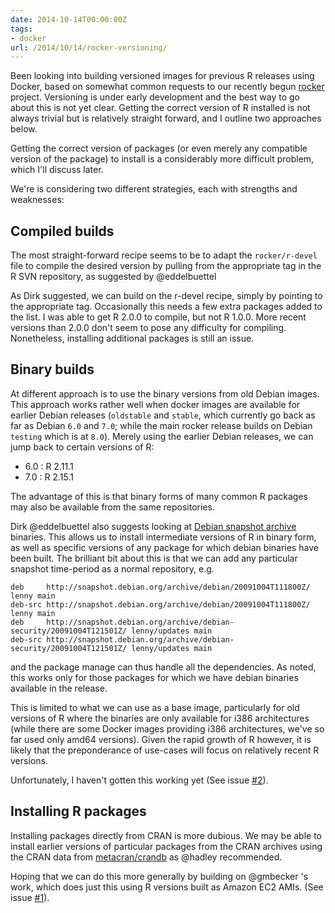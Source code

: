 ```yaml
---
date: 2014-10-14T00:00:00Z
tags:
- docker
url: /2014/10/14/rocker-versioning/
---
```


Been looking into building versioned images for previous R releases using
Docker, based on somewhat common requests to our recently begun [rocker](http://github.com/rocker-org)
project. Versioning is under early development and the best way to go about this is not yet
clear.  Getting the correct version of R installed is not always trivial
but is relatively straight forward, and I outline two approaches below.

Getting the correct version of packages (or even merely any compatible
version of the package) to install is a considerably more difficult
problem, which I'll discuss later.

We're is considering two different strategies, each with
strengths and weaknesses:

## Compiled builds ##

The most straight-forward recipe seems to be to adapt the `rocker/r-devel`
file to compile the desired version by pulling from the appropriate tag
in the R SVN repository, as suggested by @eddelbuettel


As Dirk suggested, we can build on the r-devel recipe, simply by pointing
to the appropriate tag.  Occasionally this needs a few extra packages
added to the list.  I was able to get R 2.0.0 to compile, but not R 1.0.0.
More recent versions than 2.0.0 don't seem to pose any difficulty for compiling.
Nonetheless, installing additional packages is still an issue.

## Binary builds ##

At different approach is to use the binary versions from old Debian images.
This approach works rather well when docker images are available for
earlier Debian releases (`oldstable` and `stable`, which currently go back
as far as Debian `6.0` and `7.0`; while the main rocker release builds
on Debian `testing` which is at `8.0`).  Merely using the earlier Debian
releases, we can jump back to certain versions of R:

- 6.0 : R 2.11.1
- 7.0 : R 2.15.1

The advantage of this is that binary forms of many common R packages may
also be available from the same repositories.

Dirk @eddelbuettel also suggests looking at [Debian snapshot
archive](http://snapshot.debian.org/) binaries. This allows us to install
intermediate versions of R in binary form, as well as specific versions of
any package for which debian binaries have been built.  The brilliant bit
about this is that we can add any particular snapshot time-period as a normal
repository, e.g.

```
deb     http://snapshot.debian.org/archive/debian/20091004T111800Z/ lenny main
deb-src http://snapshot.debian.org/archive/debian/20091004T111800Z/ lenny main
deb     http://snapshot.debian.org/archive/debian-security/20091004T121501Z/ lenny/updates main
deb-src http://snapshot.debian.org/archive/debian-security/20091004T121501Z/ lenny/updates main
```

and the package manage can thus handle all the dependencies. As noted, this
works only for those packages for which we have debian binaries available
in the release.

This is limited to what we can use as a base image, particularly for old
versions of R where the binaries are only available for i386 architectures
(while there are some Docker images providing i386 architectures, we've so
far used only amd64 versions). Given the rapid growth of R however, it is likely
that the preponderance of use-cases will focus on relatively recent R versions.


Unfortunately, I haven't gotten this working yet (See issue [#2](https://github.com/rocker-org/rocker-versioned/issues/2)).

## Installing R packages ##


Installing packages directly from CRAN is more dubious.  We may be able
to install earlier versions of particular packages from the CRAN archives
using the CRAN data from [metacran/crandb](https://github.com/metacran/crandb)
as @hadley recommended.

Hoping that we can do this more generally by building on @gmbecker 's work,
which does just this using R versions built as Amazon EC2 AMIs.  (See issue [#1](https://github.com/rocker-org/rocker-versioned/issues/1)).
